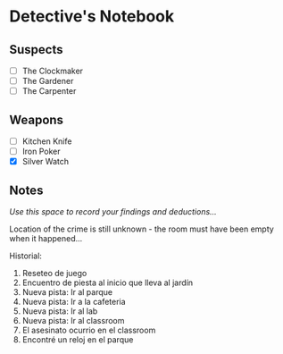 # Detective's Notebook

## Suspects
- [ ] The Clockmaker
- [ ] The Gardener
- [ ] The Carpenter

## Weapons
- [ ] Kitchen Knife
- [ ] Iron Poker
- [x] Silver Watch

## Notes
*Use this space to record your findings and deductions...*

Location of the crime is still unknown - the room must have been empty when it happened...

Historial:

1. Reseteo de juego
2. Encuentro de piesta al inicio que lleva al jardín
3. Nueva pista: Ir al parque
4. Nueva pista: Ir a la cafeteria
5. Nueva pista: Ir al lab
6. Nueva pista: Ir al classroom
7. El asesinato ocurrio en el classroom
8. Encontré un reloj en el parque